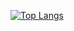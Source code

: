 [![Top Langs](https://github-readme-stats.vercel.app/api/top-langs/?username=BreezeBM&layout=compact)](https://github.com/anuraghazra/github-readme-stats)
